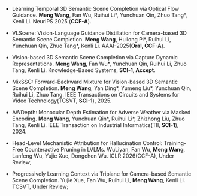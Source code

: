 
- Learning Temporal 3D Semantic Scene Completion via Optical Flow Guidance. <strong>Meng Wang</strong>, Fan Wu, Ruihui Li*, Yunchuan Qin, Zhuo Tang*, Kenli Li. NeurIPS 2025 (<strong>CCF-A</strong>).

- VLScene: Vision-Language Guidance Distillation for Camera-based 3D Semantic Scene Completion. <strong>Meng Wang</strong>, Huilong Pi*, Ruihui Li, Yunchuan Qin, Zhuo Tang*, Kenli Li. AAAI-2025(<strong>Oral, CCF-A</strong>).

- Vision-based 3D Semantic Scene Completion via Capture Dynamic Representations. <strong>Meng Wang</strong>, Fan Wu*, Yunchuan Qin, Ruihui Li, Zhuo Tang, Kenli Li. Knowledge-Based Systems, <strong>SCI-1, Accept</strong>.

- MixSSC: Forward-Backward Mixture for Vision-based 3D Semantic Scene Completion. <strong>Meng Wang</strong>, Yan Ding*, Yumeng Liu*, Yunchuan Qin, Ruihui Li, Zhuo Tang. IEEE Transactions on Circuits and Systems for Video Technology(TCSVT, <strong>SCI-1</strong>), 2025.

- AWDepth: Monocular Depth Estimation for Adverse Weather via Masked Encoding. <strong>Meng Wang</strong>, Yunchuan Qin*, Ruihui Li*, Zhizhong Liu, Zhuo Tang, Kenli Li. IEEE Transaction on Industrial Informatics(TII, <strong>SCI-1</strong>), 2024.

- Head-Level Mechanistic Attribution for Hallucination Control: Training-Free Counteractive Pruning in LVLMs. WuLiyan, Fan Wu, <strong>Meng Wang</strong>, Lanfeng Wu, Yujie Xue, Dongchen Wu. ICLR 2026(CCF-A), Under Review;

- Progressively Learning Context via Triplane for Camera-based Semantic Scene Completion. Yujie Xue, Fan Wu, Ruihui Li, <strong>Meng Wang</strong>, Kenli Li. TCSVT, Under Review;